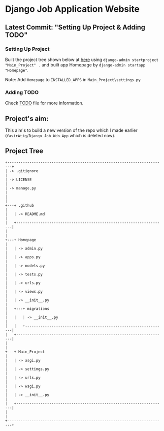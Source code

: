 # Django Job Application Website

## Latest Commit: "Setting Up Project & Adding TODO"
### Setting Up Project
Built the project tree shown below at [here](#project-tree) using `django-admin startproject "Main_Project" .` and built app Homepage by `django-admin startapp "Homepage"`.

Note: Add `Homepage` to `INSTALLED_APPS` in `Main_Project\settings.py`

### Adding TODO
Check [TODO](../TODO) file for more information.

## Project's aim:
This aim's to build a new version of the repo which I made earlier (`YasirAtiq/Django_Job_Web_App` which is deleted now).

## Project Tree
```tree
+------------------------------------------------------------------------+
| -> .gitignore                                                          |
| -> LICENSE                                                             |
| -> manage.py                                                           |
|                                                                        |
+---+ .github                                                            |
|   | -> README.md                                                       |
|   +--------------------------------------------------------------------|
|                                                                        |
+---+ Homepage                                                           |
|   | -> admin.py                                                        |
|   | -> apps.py                                                         |
|   | -> models.py                                                       |
|   | -> tests.py                                                        | 
|   | -> urls.py                                                         |
|   | -> views.py                                                        |
|   | -> __init__.py                                                     |
|   +---+ migrations                                                     |
|   |   | -> __init__.py                                                 |
|   |   +----------------------------------------------------------------|
|   +--------------------------------------------------------------------|
|                                                                        |
+---+ Main_Project                                                       |
|   | -> asgi.py                                                         |
|   | -> settings.py                                                     |
|   | -> urls.py                                                         |
|   | -> wsgi.py                                                         |
|   | -> __init__.py                                                     |
|   +--------------------------------------------------------------------|
|                                                                        |
+------------------------------------------------------------------------+
```
